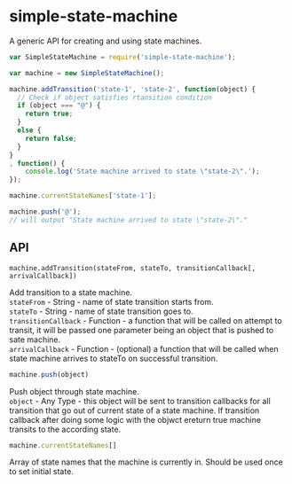 simple-state-machine
====================

A generic API for creating and using state machines.

```javascript
var SimpleStateMachine = require('simple-state-machine');

var machine = new SimpleStateMachine();

machine.addTransition('state-1', 'state-2', function(object) {
  // Check if object satisfies rtansition condition
  if (object === "@") {
    return true;
  }
  else {
    return false;
  }
}
, function() {
    console.log('State machine arrived to state \"state-2\".');
});

machine.currentStateNames['state-1'];

machine.push('@');
// will output "State machine arrived to state \"state-2\"."
```

## API

```javasscrpt
machine.addTransition(stateFrom, stateTo, transitionCallback[, arrivalCallback])
```
Add transition to a state machine.<br />
`stateFrom` - String - name of state transition starts from.<br />
`stateTo` - String - name of state transition goes to.<br />
`transitionCallback` - Function - a function that will be called on attempt to transit, it will be passed one parameter being an object that is pushed to sate machine.<br />
`arrivalCallback` - Function - (optional) a function that will be called when state machine arrives to stateTo on successful transition.

```javascript
machine.push(object)
```
Push object through state machine.<br />
`object` - Any Type - this object will be sent to transition callbacks for all transition that go out of current state of a state machine. If transition callback after doing some logic with the objwct ereturn true machine transits to the according state.

```javascript
machine.currentStateNames[]
```
Array of state names that the machine is currently in. Should be used once to set initial state.
